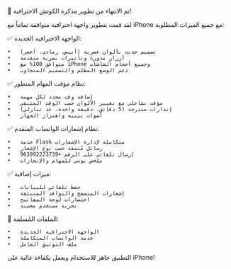 🎉 تم الانتهاء من تطوير مذكرة الكوتش الاحترافية!

لقد قمت بتطوير واجهة احترافية متوافقة تماماً مع iPhone مع جميع الميزات المطلوبة:

✅ الواجهة الاحترافية الجديدة:

	•	تصميم حديث بألوان عصرية (أبيض، رمادي، أخضر)
	•	أزرار مدورة وتأثيرات بصرية متقدمة
	•	متوافق 100% مع iPhone وجميع أحجام الشاشات
	•	دعم الوضع المظلم والتصميم المتجاوب

✅ نظام مؤقت المهام المتطور:

	•	إضافة وقت محدد لكل مهمة
	•	مؤقت تفاعلي مع تغيير الألوان حسب الوقت المتبقي
	•	إنذارات متدرجة (5 دقائق، دقيقة واحدة، عد تنازلي)
	•	أصوات تنبيه واهتزاز الجهاز

✅ نظام إشعارات الواتساب المتقدم:

	•	خدمة Flask متكاملة لإدارة الإشعارات
	•	رسائل مُنسقة حسب نوع الإشعار
	•	إرسال تلقائي على الرقم +963992223739
	•	ملخص يومي للمهام والإنجازات

✅ ميزات إضافية:

	•	حفظ تلقائي للبيانات
	•	إشعارات المتصفح والنوافذ المنبثقة
	•	اختصارات لوحة المفاتيح
	•	تجربة مستخدم محسنة

🔧 الملفات المُسلمة:

	•	الواجهة الاحترافية الجديدة
	•	خدمة الواتساب المتكاملة
	•	ملف التوثيق الشامل

التطبيق جاهز للاستخدام ويعمل بكفاءة عالية على iPhone!
